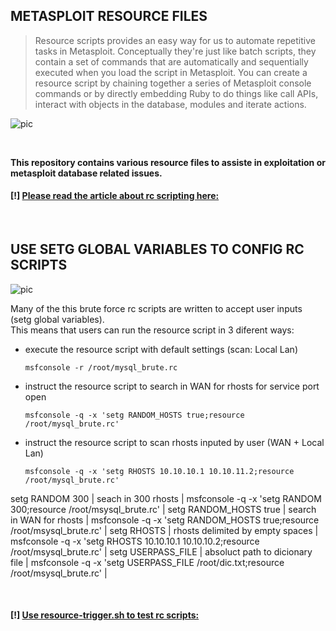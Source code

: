 ## METASPLOIT RESOURCE FILES

<blockquote>Resource scripts provides an easy way for us to automate repetitive tasks in Metasploit. Conceptually they're just like batch scripts, they contain a set of commands that are automatically and sequentially executed when you load the script in Metasploit. You can create a resource script by chaining together a series of Metasploit console commands or by directly embedding Ruby to do things like call APIs, interact with objects in the database, modules and iterate actions.</blockquote>

![pic](http://i68.tinypic.com/21ovkfm.jpg)

<br />

**This repository contains various resource files to assiste in exploitation or metasploit database related issues.**
#### [!] [Please read the article about rc scripting here:](https://github.com/r00t-3xp10it/hacking-material-books/blob/master/metasploit-RC%5BERB%5D/metasploit_resource_files.md#metasploit-resource-files)

<br />

## USE SETG GLOBAL VARIABLES TO CONFIG RC SCRIPTS

![pic](hgft)

Many of the this brute force rc scripts are written to accept user inputs (setg global variables).<br />
This means that users can run the resource script in 3 diferent ways:

- execute the resource script with default settings (scan: Local Lan)

      msfconsole -r /root/mysql_brute.rc

- instruct the resource script to search in WAN for rhosts for service port open

      msfconsole -q -x 'setg RANDOM_HOSTS true;resource /root/mysql_brute.rc'

- instruct the resource script to scan rhosts inputed by user (WAN + Local Lan)

      msfconsole -q -x 'setg RHOSTS 10.10.10.1 10.10.11.2;resource /root/mysql_brute.rc'


setg RANDOM 300 | seach in 300 rhosts | msfconsole -q -x 'setg RANDOM 300;resource /root/msysql_brute.rc' |
setg RANDOM_HOSTS true | search in WAN for rhosts | msfconsole -q -x 'setg RANDOM_HOSTS true;resource /root/msysql_brute.rc' |
setg RHOSTS | rhosts delimited by empty spaces | msfconsole -q -x 'setg RHOSTS 10.10.10.1 10.10.10.2;resource /root/msysql_brute.rc' |
setg USERPASS_FILE | absoluct path to dicionary file | msfconsole -q -x 'setg USERPASS_FILE /root/dic.txt;resource /root/msysql_brute.rc' |

<br />

#### [!] [Use resource-trigger.sh to test rc scripts:](https://github.com/r00t-3xp10it/resource_files/blob/master/aux/resource-trigger.sh)
